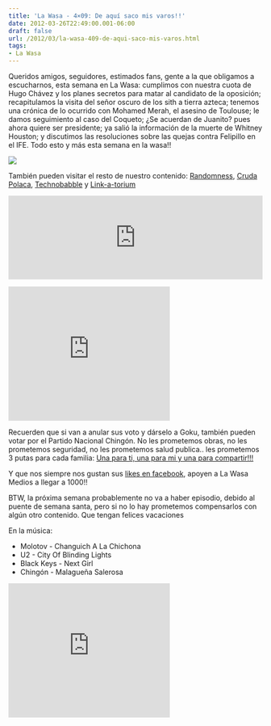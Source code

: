 ```yaml
---
title: 'La Wasa - 4×09: De aquí saco mis varos!!'
date: 2012-03-26T22:49:00.001-06:00
draft: false
url: /2012/03/la-wasa-409-de-aqui-saco-mis-varos.html
tags: 
- La Wasa
---
```


Queridos amigos, seguidores, estimados fans, gente a la que obligamos a escucharnos, esta semana en La Wasa: cumplimos con nuestra cuota de Hugo Chávez y los planes secretos para matar al candidato de la oposición; recapitulamos la visita del señor oscuro de los sith a tierra azteca; tenemos una crónica de lo ocurrido con Mohamed Merah, el asesino de Toulouse; le damos seguimiento al caso del Coqueto; ¿Se acuerdan de Juanito? pues ahora quiere ser presidente; ya salió la información de la muerte de Whitney Houston; y discutimos las resoluciones sobre las quejas contra Felipillo en el IFE. Todo esto y más esta semana en la wasa!!  
  

[![](https://lh3.ggpht.com/-YPekIWt7UmY/UKG4UmH-mTI/AAAAAAAACCY/_w73jSvl35I/s1600/4dntvuhh2yeo4npyb3igdet73odaolf%25247fvuufznqrqlsp07csc3gw2v9299xr2.jpeg)](http://1.bp.blogspot.com/-YPekIWt7UmY/UKG4UmH-mTI/AAAAAAAACCY/_w73jSvl35I/s1600/4dntvuhh2yeo4npyb3igdet73odaolf%25247fvuufznqrqlsp07csc3gw2v9299xr2.jpeg)

También pueden visitar el resto de nuestro contenido: [Randomness](http://www.la-wasa.com/search/label/Randomness), [Cruda Polaca](http://www.la-wasa.com/search/label/Cruda%20Polaca), [Technobabble](http://www.la-wasa.com/search/label/Technobabble) y [Link-a-torium](http://www.la-wasa.com/search/label/LinkATorium)

  
<iframe width="100%" height="166" scrolling="no" frameborder="no" src="http://w.soundcloud.com/player/?url=http%3A%2F%2Fapi.soundcloud.com%2Ftracks%2F85241045&amp;show_artwork=true"></iframe>  

 <object class="BLOGGER-youtube-video" classid="clsid:D27CDB6E-AE6D-11cf-96B8-444553540000" codebase="http://download.macromedia.com/pub/shockwave/cabs/flash/swflash.cab#version=6,0,40,0" height="266" width="320"><param name="movie" value="http://www.youtube.com/v/bAkJQ6X0-wY&amp;fs=1&amp;source=uds"> <param name="bgcolor" value="#FFFFFF"> <embed width="320" height="266" src="http://www.youtube.com/v/bAkJQ6X0-wY&amp;fs=1&amp;source=uds" type="application/x-shockwave-flash"></object> 

  
Recuerden que si van a anular sus voto y dárselo a Goku, también pueden votar por el Partido Nacional Chingón. No les prometemos obras, no les prometemos seguridad, no les prometemos salud publica.. les prometemos 3 putas para cada familia: [Una para ti, una para mi y una para compartir!!!](http://www.la-wasa.com/2011/06/la-wasa-3x02-una-para-ti.html)  

  

Y que nos siempre nos gustan sus [likes en facebook](https://www.facebook.com/lawasa.podcast), apoyen a La Wasa Medios a llegar a 1000!!  
  
BTW, la próxima semana probablemente no va a haber episodio, debido al puente de semana santa, pero si no lo hay prometemos compensarlos con algún otro contenido. Que tengan felices vacaciones  
  

En la música:

*   Molotov - Changuich A La Chichona
*   U2 - City Of Blinding Lights
*   Black Keys - Next Girl
*   Chingón - Malagueña Salerosa

 <object class="BLOGGER-youtube-video" classid="clsid:D27CDB6E-AE6D-11cf-96B8-444553540000" codebase="http://download.macromedia.com/pub/shockwave/cabs/flash/swflash.cab#version=6,0,40,0" data-thumbnail-src="http://3.gvt0.com/vi/x_PrT25o8Vs/0.jpg" height="266" width="320"><param name="movie" value="http://www.youtube.com/v/x_PrT25o8Vs&amp;fs=1&amp;source=uds"> <param name="bgcolor" value="#FFFFFF"> <embed width="320" height="266" src="http://www.youtube.com/v/x_PrT25o8Vs&amp;fs=1&amp;source=uds" type="application/x-shockwave-flash"></object>